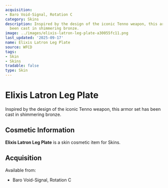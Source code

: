```yaml
---
acquisition:
- Baro Void-Signal, Rotation C
category: Skins
description: Inspired by the design of the iconic Tenno weapon, this armor set has
  been cast in shimmering bronze.
image: ../images/elixis-latron-leg-plate-a30055fc11.png
last_updated: '2025-09-17'
name: Elixis Latron Leg Plate
source: WFCD
tags:
- Skin
- Skins
tradable: false
type: Skin
---
```


# Elixis Latron Leg Plate

Inspired by the design of the iconic Tenno weapon, this armor set has been cast in shimmering bronze.

## Cosmetic Information

**Elixis Latron Leg Plate** is a skin cosmetic item for Skins.

## Acquisition

Available from:
- Baro Void-Signal, Rotation C


